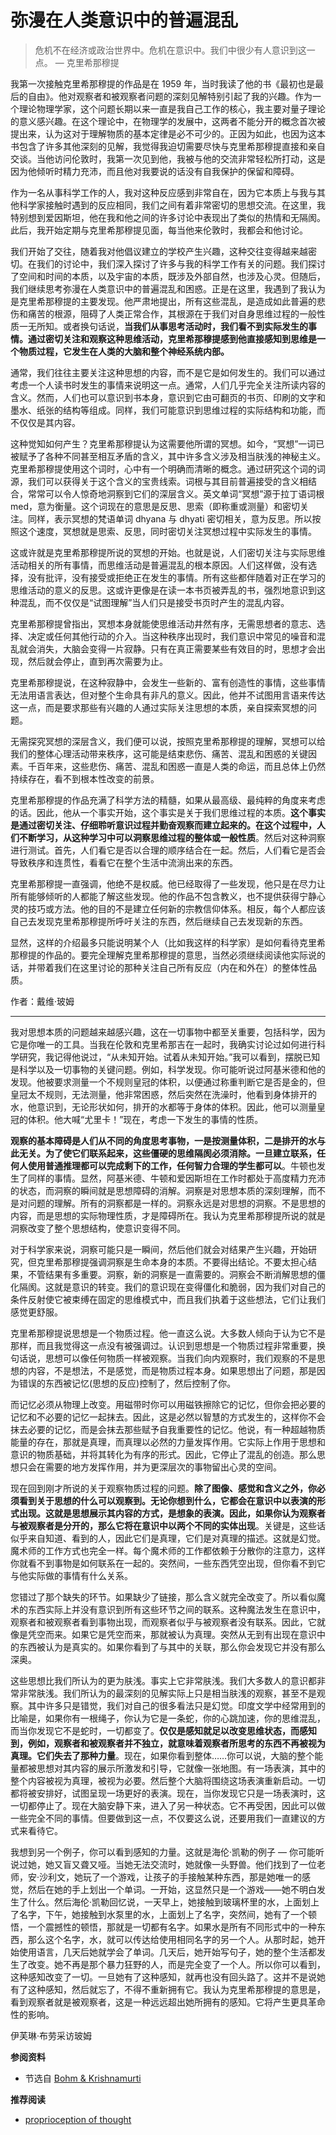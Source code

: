 # 弥漫在人类意识中的普遍混乱


> 危机不在经济或政治世界中。危机在意识中。我们中很少有人意识到这一点。 — 克里希那穆提

我第一次接触克里希那穆提的作品是在 1959 年，当时我读了他的书《最初也是最后的自由》。他对观察者和被观察者问题的深刻见解特别引起了我的兴趣。作为一个理论物理学家，这个问题长期以来一直是我自己工作的核心，我主要对量子理论的意义感兴趣。在这个理论中，在物理学的发展中，这两者不能分开的概念首次被提出来，认为这对于理解物质的基本定律是必不可少的。正因为如此，也因为这本书包含了许多其他深刻的见解，我觉得我迫切需要尽快与克里希那穆提直接和亲自交谈。当他访问伦敦时，我第一次见到他，我被与他的交流非常轻松所打动，这是因为他倾听时精力充沛，而且他对我要说的话没有自我保护的保留和障碍。

作为一名从事科学工作的人，我对这种反应感到非常自在，因为它本质上与我与其他科学家接触时遇到的反应相同，我们之间有着非常密切的思想交流。在这里，我特别想到爱因斯坦，他在我和他之间的许多讨论中表现出了类似的热情和无隔阂。此后，我开始定期与克里希那穆提见面，每当他来伦敦时，我都会和他讨论。

我们开始了交往，随着我对他倡议建立的学校产生兴趣，这种交往变得越来越密切。在我们的讨论中，我们深入探讨了许多与我的科学工作有关的问题。我们探讨了空间和时间的本质，以及宇宙的本质，既涉及外部自然，也涉及心灵。但随后，我们继续思考弥漫在人类意识中的普遍混乱和困惑。正是在这里，我遇到了我认为是克里希那穆提的主要发现。他严肃地提出，所有这些混乱，是造成如此普遍的悲伤和痛苦的根源，阻碍了人类正常合作，其根源在于我们对自身思维过程的一般性质一无所知。或者换句话说，**当我们从事思考活动时，我们看不到实际发生的事情。通过密切关注和观察这种思维活动，克里希那穆提感到他直接感知到思维是一个物质过程，它发生在人类的大脑和整个神经系统内部。**

通常，我们往往主要关注这种思想的内容，而不是它是如何发生的。我们可以通过考虑一个人读书时发生的事情来说明这一点。通常，人们几乎完全关注所读内容的含义。然而，人们也可以意识到书本身，意识到它由可翻页的书页、印刷的文字和墨水、纸张的结构等组成。同样，我们可能意识到思维过程的实际结构和功能，而不仅仅是其内容。

这种觉知如何产生？克里希那穆提认为这需要他所谓的冥想。如今，“冥想”一词已被赋予了各种不同甚至相互矛盾的含义，其中许多含义涉及相当肤浅的神秘主义。克里希那穆提使用这个词时，心中有一个明确而清晰的概念。通过研究这个词的词源，我们可以获得关于这个含义的宝贵线索。词根与其目前普遍接受的含义相结合，常常可以令人惊奇地洞察到它们的深层含义。英文单词“冥想”源于拉丁语词根 med，意为衡量。这个词现在的意思是反思、思索（即称重或测量）和密切关注。同样，表示冥想的梵语单词 dhyana 与 dhyati 密切相关，意为反思。所以按照这个速度，冥想就是思索、反思，同时密切关注冥想过程中实际发生的事情。

这或许就是克里希那穆提所说的冥想的开始。也就是说，人们密切关注与实际思维活动相关的所有事情，而思维活动是普遍混乱的根本原因。人们这样做，没有选择，没有批评，没有接受或拒绝正在发生的事情。所有这些都伴随着对正在学习的思维活动的意义的反思。这或许更像是在读一本书页被弄乱的书，强烈地意识到这种混乱，而不仅仅是“试图理解”当人们只是接受书页时产生的混乱内容。

克里希那穆提曾指出，冥想本身就能使思维活动井然有序，无需思想者的意志、选择、决定或任何其他行动的介入。当这种秩序出现时，我们意识中常见的噪音和混乱就会消失，大脑会变得一片寂静。只有在真正需要某些有效目的时，思想才会出现，然后就会停止，直到再次需要为止。

克里希那穆提说，在这种寂静中，会发生一些新的、富有创造性的事情，这些事情无法用语言表达，但对整个生命具有非凡的意义。因此，他并不试图用言语来传达这一点，而是要求那些有兴趣的人通过实际关注思想的本质，亲自探索冥想的问题。

无需探究冥想的深层含义，我们便可以说，按照克里希那穆提的理解，冥想可以给我们的整体心理活动带来秩序，这可能是结束悲伤、痛苦、混乱和困惑的关键因素。千百年来，这些悲伤、痛苦、混乱和困惑一直是人类的命运，而且总体上仍然持续存在，看不到根本性改变的前景。

克里希那穆提的作品充满了科学方法的精髓，如果从最高级、最纯粹的角度来考虑的话。因此，他从一个事实开始，这个事实是关于我们思维过程的本质。**这个事实是通过密切关注、仔细聆听意识过程并勤奋观察而建立起来的。在这个过程中，人们不断学习，从这种学习中可以洞察思维过程的整体或一般性质**。然后对这种洞察进行测试。首先，人们看它是否以合理的顺序结合在一起。然后，人们看它是否会导致秩序和连贯性，看看它在整个生活中流淌出来的东西。

克里希那穆提一直强调，他绝不是权威。他已经取得了一些发现，他只是在尽力让所有能够倾听的人都能了解这些发现。他的作品不包含教义，也不提供获得宁静心灵的技巧或方法。他的目的不是建立任何新的宗教信仰体系。相反，每个人都应该自己去发现克里希那穆提所呼吁关注的东西，然后继续自己去发现新的东西。

显然，这样的介绍最多只能说明某个人（比如我这样的科学家）是如何看待克里希那穆提的作品的。要完全理解克里希那穆提的意思，当然必须继续阅读他实际说的话，并带着我们在这里讨论的那种关注自己所有反应（内在和外在）的整体性品质。

作者：戴维·玻姆

---

我对思想本质的问题越来越感兴趣，这在一切事物中都至关重要，包括科学，因为它是你唯一的工具。当我在伦敦和克里希那吉在一起时，我确实讨论过如何进行科学研究，我记得他说过，“从未知开始。试着从未知开始。”我可以看到，摆脱已知是科学以及一切事物的关键问题。例如，科学发现。你可能听说过阿基米德和他的发现。他被要求测量一个不规则皇冠的体积，以便通过称重判断它是否是金的，但皇冠太不规则，无法测量，他非常困惑，然后突然在洗澡时，他看到身体排开的水，他意识到，无论形状如何，排开的水都等于身体的体积。因此，他可以测量皇冠的体积。他大喊“尤里卡！”现在，考虑一下发生的事情的性质。

**观察的基本障碍是人们从不同的角度思考事物，一是按测量体积，二是排开的水与此无关。为了使它们联系起来，这些僵硬的思维隔阂必须消除。一旦建立联系，任何人使用普通推理都可以完成剩下的工作，任何智力合理的学生都可以**。牛顿也发生了同样的事情。显然，阿基米德、牛顿和爱因斯坦在工作时都处于高度精力充沛的状态，而洞察的瞬间就是思想障碍的消解。洞察是对思想本质的深刻理解，而不是对问题的理解。所有的洞察都是一样的。洞察永远是对思想的洞察。不是思想​​的内容，而是思想的实际物理性质，才是障碍所在。我认为克里希那穆提所说的就是洞察改变了整个思想结构，使意识变得不同。

对于科学家来说，洞察可能只是一瞬间，然后他们就会对结果产生兴趣，开始研究，但克里希那穆提强调洞察是生命本身的本质。不要得出结论。不要太担心结果，不管结果有多重要。洞察，新的洞察是一直需要的。洞察会不断消解思想的僵化隔阂。这就是意识的转变。我们的意识现在变得僵化和脆弱，因为我们对自己的条件反射使它被束缚在固定的思维模式中，而且我们执着于这些想法，它们让我们感觉更舒服。

克里希那穆提说思想是一个物质过程。他一直这么说。大多数人倾向于认为它不是那样，而且我觉得这一点没有被强调过。认识到思想是一个物质过程非常重要，换句话说，思想可以像任何物质一样被观察。当我们向内观察时，我们观察的不是思想的内容，不是想法，不是感觉，而是物质过程本身。如果思想出了问题，那是因为错误的东西被记忆(思想的反应)控制了，然后控制了你。

而记忆必须从物理上改变。用磁带时你可以用磁铁擦除它的记忆，但你会把必要的记忆和不必要的记忆一起抹去。因此，这是必然以智慧的方式发生的，这样你不会抹去必要的记忆，而是会抹去那些赋予自我重要性的记忆。他说，有一种超越物质能量的存在，那就是真理，而真理以必然的力量发挥作用。它实际上作用于思想和意识的物质基础，并将其转化为有序的形式。因此，它停止了混乱的创造。那么思想只会在需要的地方发挥作用，并为更深层次的事物留出心灵的空间。

现在回到刚才所说的关于观察物质过程的问题。**除了图像、感觉和含义之外，你必须看到关于思想的什么可以观察到。无论你想到什么，它都会在意识中以表演的形式出现。这就是思想展示其内容的方式，是想象的表演。因此，如果你认为观察者与被观察者是分开的，那么它将在意识中以两个不同的实体出现**。关键是，这些话似乎来自知道、看到的人，因此它们是真理，它们是对真理的描述。这就是幻觉。魔术师的工作方式也完全一样。每个魔术师的工作都依赖于分散你的注意力，这样你就看不到事物是如何联系在一起的。突然间，一些东西凭空出现，但你看不到它与他实际做的事情有什么关系。

您错过了那个缺失的环节。如果缺少了链接，那么含义就完全改变了。所以看似魔术的东西实际上并没有意识到所有这些环节之间的联系。这种魔法发生在意识中，观察者和被观察者看到事物出现，而观察者似乎与被观察者没有联系。因此，它就像是凭空而来。如果它是凭空而来，那就被认为真理。突然从无到有出现在意识中的东西被认为是真实的。如果你看到了与其中的关联，那么你会发现它并没有那么深奥。

这些思想比我们所认为的更为肤浅。事实上它非常肤浅。我们大多数人的意识都非常非常肤浅。我们所认为的最深刻的见解实际上只是相当肤浅的观察，甚至不是观察。其中许多只是错觉，我们对自己的很多看法只是幻觉。印度文学中经常用到的比喻是，如果你有一根绳子，你认为它是一条蛇，你的心跳加速，你的思维混乱，而当你发现它不是蛇时，一切都变了。**仅仅是感知就足以改变思维状态，而感知到，例如，观察者和被观察者并不独立，就意味着观察者所思考的东西不再被视为真理。它们失去了那种力量**。现在，如果你看到整体……你可以说，大脑的整个能量都被思想对其内容的展示所激发和引导，它就像一张地图。有一场表演，其中的整个内容被视为真理，被视为必要。然后整个大脑将围绕这场表演重新启动。一切都将被安排好，试图呈现一场更好的表演。现在，当你发现它只是一场表演时，这一切都停止了。现在大脑安静下来，进入了另一种状态。它不再受困，因此可以做一些完全不同的事情。但要做到这一点，不仅要这么说，还要用我们一直建议的方式来看待它。

我想到另一个例子，你可以看到感知的力量。这就是海伦·凯勒的例子 — 你可能听说过她，她又盲又聋又哑。当她无法交流时，她就像一头野兽。他们找到了一位老师，安·沙利文，她玩了一个游戏，让孩子的手接触某种东西，那是她唯一的感觉，然后在她的手上划出一个单词。一开始，这显然只是一个游戏——她不明白发生了什么。然后海伦·凯勒回忆说，一天早上，她接触到玻璃杯里的水，上面划上了名字，下午，她接触到水泵里的水，上面划上了名字，突然间，她有了一个顿悟，一个震撼性的顿悟，那就是一切都有名字。如果水是所有不同形式中的一种东西，那么这个名字，水，就可以传达给使用相同名字的另一个人。从那时起，她开始使用语言，几天后她就学会了单词。几天后，她开始写句子，她的整个生活都发生了改变。她不再是那个暴力狂野的人，而是完全变了一个人。所以你可以看到，这种感知改变了一切。一旦她有了这种感知，就再也没有回头路了。这并不是说她有了这种感知，然后就忘了，不得不重新拥有它。我认为克里希那穆提的意思是，看到观察者就是被观察者，这是一种远远超出她所拥有的感知。它将产生更具革命性的影响。

伊芙琳·布劳采访玻姆

**参阅资料**

- 节选自 [Bohm & Krishnamurti](https://kfoundation.org/krishnamurti-and-david-bohm/)

**推荐阅读**

- [proprioception of thought](https://bohmkrishnamurti.com/essays-etc/there-is-no-activism-there-is-only-proprioception-of-thought/)
